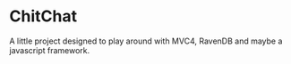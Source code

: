 ChitChat
========

A little project designed to play around with MVC4, RavenDB and maybe a javascript framework.